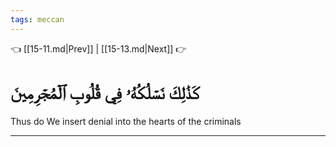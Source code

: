```yaml
---
tags: meccan
---
```


👈 [[15-11.md|Prev]] | [[15-13.md|Next]] 👉

# كَذَٰلِكَ نَسۡلُكُهُۥ فِي قُلُوبِ ٱلۡمُجۡرِمِينَ

Thus do We insert denial into the hearts of the criminals

---

